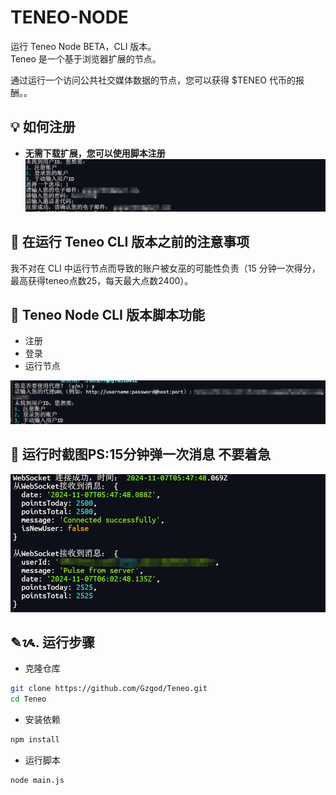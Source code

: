 # TENEO-NODE

运行 Teneo Node BETA，CLI 版本。<br>
Teneo 是一个基于浏览器扩展的节点。<br>

通过运行一个访问公共社交媒体数据的节点，您可以获得 $TENEO 代币的报酬。。

## 💡 如何注册

- **无需下载扩展，您可以使用脚本注册**
![alt text](image.png)

## 🚨 在运行 Teneo CLI 版本之前的注意事项

我不对在 CLI 中运行节点而导致的账户被女巫的可能性负责（15 分钟一次得分，最高获得teneo点数25，每天最大点数2400）。

## 📎 Teneo Node CLI 版本脚本功能

- 注册
- 登录
- 运行节点

![alt text](image-2.png)

## 📌 运行时截图PS:15分钟弹一次消息 不要着急

![alt text](image-1.png)

## ✎ᝰ. 运行步骤
- 克隆仓库
```bash
git clone https://github.com/Gzgod/Teneo.git
cd Teneo
```
- 安装依赖
```bash
npm install
```
- 运行脚本
```bash
node main.js
```
